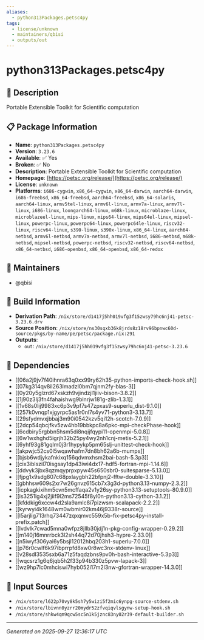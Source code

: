 ```yaml
---
aliases:
  - python313Packages.petsc4py
tags:
  - license/unknown
  - maintainers/qbisi
  - outputs/out
---
```


# python313Packages.petsc4py

## 📝 Description

Portable Extensible Toolkit for Scientific computation

## 📋 Package Information

- **Name**: `python313Packages.petsc4py`
- **Version**: `3.23.6`
- **Available**: ✅ Yes
- **Broken**: ✅ No
- **Description**: Portable Extensible Toolkit for Scientific computation
- **Homepage**: [https://petsc.org/release/](https://petsc.org/release/)
- **License**: `unknown`
- **Platforms**: `i686-cygwin`, `x86_64-cygwin`, `x86_64-darwin`, `aarch64-darwin`, `i686-freebsd`, `x86_64-freebsd`, `aarch64-freebsd`, `x86_64-solaris`, `aarch64-linux`, `armv5tel-linux`, `armv6l-linux`, `armv7a-linux`, `armv7l-linux`, `i686-linux`, `loongarch64-linux`, `m68k-linux`, `microblaze-linux`, `microblazeel-linux`, `mips-linux`, `mips64-linux`, `mips64el-linux`, `mipsel-linux`, `powerpc-linux`, `powerpc64-linux`, `powerpc64le-linux`, `riscv32-linux`, `riscv64-linux`, `s390-linux`, `s390x-linux`, `x86_64-linux`, `aarch64-netbsd`, `armv6l-netbsd`, `armv7a-netbsd`, `armv7l-netbsd`, `i686-netbsd`, `m68k-netbsd`, `mipsel-netbsd`, `powerpc-netbsd`, `riscv32-netbsd`, `riscv64-netbsd`, `x86_64-netbsd`, `i686-openbsd`, `x86_64-openbsd`, `x86_64-redox`
## 👥 Maintainers

- @qbisi


## 🔧 Build Information

- **Derivation Path**: `/nix/store/d1417j5hh019vfg3f15zwsy79hc6nj41-petsc-3.23.6.drv`
- **Source Position**: `/nix/store/ns30sqxb36k8jrds8z18rv96bpnwc60d-source/pkgs/by-name/pe/petsc/package.nix:291`
- **Outputs**:
  - `out`:  `/nix/store/d1417j5hh019vfg3f15zwsy79hc6nj41-petsc-3.23.6`

## 🔗 Dependencies

- [[06a2j9jv7f40ihnra63q0xx99ry62h35-python-imports-check-hook.sh]]
- [[07kg314qv8il263lmadzl0bm7qjnm2fy-blas-3]]
- [[0y20y5glzrd67xskzh9vjindzjl1jiiv-bison-3.8.2]]
- [[1j90z3lj3fn4fahaishwg9blnrjw181g-zlib-1.3.1]]
- [[1v68s0lij9983xc6p3v9pf7s47zpxas9-superlu_dist-9.1.0]]
- [[257k0vnqp1xjgyrpc5as1r0nl7s4yv71-python3-3.13.7]]
- [[29sfydmvxjbbaj3m90i0542kzv5qi12h-scotch-7.0.9]]
- [[2dcp54qbcjfkv5zw4hb19bbkpc8a6pkc-mpi-checkPhase-hook]]
- [[6cdbiry5rgbbn5hsm5di8nqijfqypi11-openmpi-5.0.8]]
- [[6w1wxhghd5igrjh32b25py4wy2nh1cnj-metis-5.2.1]]
- [[6yhf93g81gqlm0j3r1hypykp5pm65slj-unittest-check-hook]]
- [[akpwjc52cs0l5wqawhafm7dn8bh62a6b-mumps]]
- [[bjsb6wdjykafnkixq156qdvmxhsm2bai-bash-5.3p3]]
- [[cix3iblszil70isgsay1dp43iwi4dx17-hdf5-fortran-mpi-1.14.6]]
- [[ddvyk3jbx8qzmqyprpxpyw45s650sbr0-suitesparse-5.13.0]]
- [[fjpg1x9sdg807c68pxlaygbh22bfpnj2-fftw-double-3.3.10]]
- [[gbhhsw609s2xr7w26gnvz615cb7x3g3d-python3.13-numpy-2.3.2]]
- [[icpkagkixihm5cvn5mcffaqa2v1y26sy-python3.13-setuptools-80.9.0]]
- [[is3251lg4xj2jiif9l2ms72545f8yl0n-python3.13-cython-3.1.2]]
- [[kfddkig6xccw4d2sla9amlc8i7pizwsm-scalapack-2.2.2]]
- [[kyrwyi4k1648wm0wbmir02km46j9338r-source]]
- [[l5arjlig713rhq73447zqxqmvc559x5b-fix-petsc4py-install-prefix.patch]]
- [[lvdvlk7cwad5mna0wfpz8jllb30jdj1n-pkg-config-wrapper-0.29.2]]
- [[m140j16mnrrbck3l2sh44q72d70jhsh3-hypre-2.33.0]]
- [[n5iwyf306yai6y5bsjl12012hbq203h1-superlu-7.0.0]]
- [[p76r0cwlf6k97ibprrpfd8xw0r8wc3nx-stdenv-linux]]
- [[v28sdl3535sxb6a71z5faqdzbns9pv0h-bash-interactive-5.3p3]]
- [[wqcsrz1g6q6jqb5h2f33p94b330z5pvw-lapack-3]]
- [[wz9hp7lc0mhciswi7hyb052i17m2l3nw-gfortran-wrapper-14.3.0]]

## 📁 Input Sources

- `/nix/store/l622p70vy8k5sh7y5wizi5f2mic6ynpg-source-stdenv.sh`
- `/nix/store/lbivnn0yzrr20mydr52zfvqiqvlsgynw-setup-hook.sh`
- `/nix/store/shkw4qm9qcw5sc5n1k5jznc83ny02r39-default-builder.sh`

---
*Generated on 2025-09-27 12:36:17 UTC*
